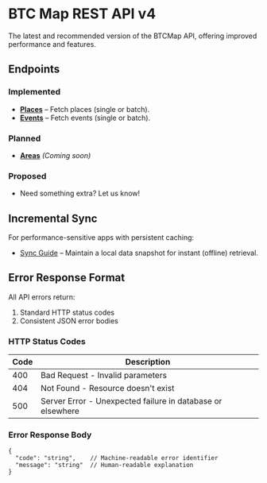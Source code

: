 # BTC Map REST API v4

The latest and recommended version of the BTCMap API, offering improved performance and features. 

## Endpoints  

### Implemented  
- **[Places](places.md)** – Fetch places (single or batch). 
- **[Events](events.md)** – Fetch events (single or batch).  
### Planned  
- **[Areas](areas.md)** *(Coming soon)* 
### Proposed
- Need something extra? Let us know!

## Incremental Sync  
For performance-sensitive apps with persistent caching:  
- [Sync Guide](sync.md) – Maintain a local data snapshot for instant (offline) retrieval. 

## Error Response Format

All API errors return:
1. Standard HTTP status codes
2. Consistent JSON error bodies

### HTTP Status Codes

| Code | Description |
|------|-------------|
| 400  | Bad Request - Invalid parameters |
| 404  | Not Found - Resource doesn't exist |
| 500  | Server Error - Unexpected failure in database or elsewhere |

### Error Response Body

```jsonc
{
  "code": "string",    // Machine-readable error identifier
  "message": "string"  // Human-readable explanation
}
```

